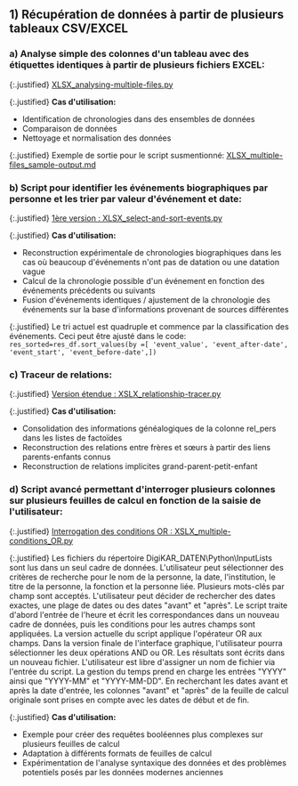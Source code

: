 ## 1) Récupération de données à partir de plusieurs tableaux CSV/EXCEL

### a) Analyse simple des colonnes d'un tableau avec des étiquettes identiques à partir de plusieurs fichiers EXCEL:

{:.justified}
[XLSX_analysing-multiple-files.py](https://github.com/ieg-dhr/DigiKAR/blob/main/XLSX_analysing-multiple-files.py)

{:.justified}
**Cas d'utilisation:**

- Identification de chronologies dans des ensembles de données
- Comparaison de données
- Nettoyage et normalisation des données

{:.justified}
Exemple de sortie pour le script susmentionné:
[XLSX_multiple-files_sample-output.md](https://github.com/ieg-dhr/DigiKAR/blob/main/XLSX_multiple-files_sample-output.md)

### b) Script pour identifier les événements biographiques par personne et les trier par valeur d'événement et date:

{:.justified}
[1ère version : XLSX_select-and-sort-events.py](https://github.com/ieg-dhr/DigiKAR/blob/main/XLSX_select-and-sort-events.py)

{:.justified}
**Cas d'utilisation:**

- Reconstruction expérimentale de chronologies biographiques dans les cas où beaucoup d'événements n'ont pas de datation ou une datation vague
- Calcul de la chronologie possible d'un événement en fonction des événements précédents ou suivants
- Fusion d'événements identiques / ajustement de la chronologie des événements sur la base d'informations provenant de sources différentes

{:.justified}
Le tri actuel est quadruple et commence par la classification des événements. Ceci peut être ajusté dans le code:
`res_sorted=res_df.sort_values(by =[ 'event_value', 'event_after-date', 'event_start', 'event_before-date',])`

### c) Traceur de relations:

{:.justified}
[Version étendue : XSLX_relationship-tracer.py](https://github.com/ieg-dhr/DigiKAR/blob/main/XSLX_relationship-tracer.py)

{:.justified}
**Cas d'utilisation:**

- Consolidation des informations généalogiques de la colonne rel_pers dans les listes de factoïdes
- Reconstruction des relations entre frères et sœurs à partir des liens parents-enfants connus
- Reconstruction de relations implicites grand-parent-petit-enfant

### d) Script avancé permettant d'interroger plusieurs colonnes sur plusieurs feuilles de calcul en fonction de la saisie de l'utilisateur:

{:.justified}
[Interrogation des conditions OR : XSLX_multiple-conditions_OR.py](https://github.com/ieg-dhr/DigiKAR/blob/main/XSLX_multiple-conditions_OR.py)

{:.justified}
Les fichiers du répertoire DigiKAR_DATEN\Python\InputLists sont lus dans un seul cadre de données. L'utilisateur peut sélectionner des critères de recherche pour le nom de la personne, la date, l'institution, le titre de la personne, la fonction et la personne liée. Plusieurs mots-clés par champ sont acceptés. L'utilisateur peut décider de rechercher des dates exactes, une plage de dates ou des dates "avant" et "après". Le script traite d'abord l'entrée de l'heure et écrit les correspondances dans un nouveau cadre de données, puis les conditions pour les autres champs sont appliquées. La version actuelle du script applique l'opérateur OR aux champs. Dans la version finale de l'interface graphique, l'utilisateur pourra sélectionner les deux opérations AND ou OR. Les résultats sont écrits dans un nouveau fichier. L'utilisateur est libre d'assigner un nom de fichier via l'entrée du script. La gestion du temps prend en charge les entrées "YYYY" ainsi que "YYYY-MM" et "YYYY-MM-DD". En recherchant les dates avant et après la date d'entrée, les colonnes "avant" et "après" de la feuille de calcul originale sont prises en compte avec les dates de début et de fin.

{:.justified}
**Cas d'utilisation:**

- Exemple pour créer des requêtes booléennes plus complexes sur plusieurs feuilles de calcul
- Adaptation à différents formats de feuilles de calcul
- Expérimentation de l'analyse syntaxique des données et des problèmes potentiels posés par les données modernes anciennes
